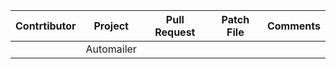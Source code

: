 | Contrtibutor |  Project | Pull Request | Patch File | Comments |
|--------------|----------|--------------|------------|----------|
|              |Automailer|              |            |          |